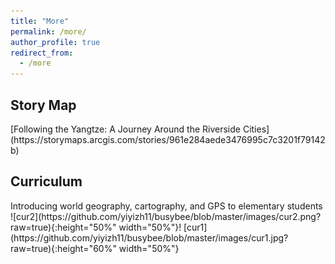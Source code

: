 ```yaml
---
title: "More"
permalink: /more/
author_profile: true
redirect_from: 
  - /more
---
```


<h2><b>Story Map</b></h2>
[Following the Yangtze: A Journey Around the Riverside Cities](https://storymaps.arcgis.com/stories/961e284aede3476995c7c3201f79142b)

<h2><b>Curriculum</b></h2>
Introducing world geography, cartography, and GPS to elementary students
![cur2](https://github.com/yiyizh11/busybee/blob/master/images/cur2.png?raw=true){:height="50%" width="50%"}! [cur1](https://github.com/yiyizh11/busybee/blob/master/images/cur1.jpg?raw=true){:height="60%" width="50%"}


